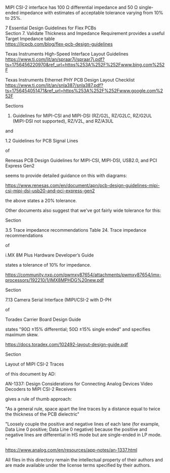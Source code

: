 
MIPI CSI-2 interface has 100 Ω differential impedance and 50 Ω single-ended impedance with estimates of acceptable tolerance varying from 10% to 25%.

7 Essential Design Guidelines for Flex PCBs\
Section 7. Validate Thickness and Impedance Requirement provides a useful Target Impedance table\
https://jlcpcb.com/blog/flex-pcb-design-guidelines

Texas Instruments High-Speed Interface Layout Guidelines\
https://www.ti.com/lit/an/spraar7j/spraar7j.pdf?ts=1756456220970&ref_url=https%253A%252F%252Fwww.bing.com%252F

Texas Instruments Ethernet PHY PCB Design Layout Checklist\
https://www.ti.com/lit/an/snla387/snla387.pdf?ts=1756454051471&ref_url=https%253A%252F%252Fwww.google.com%252F

Sections

1. Guidelines for MIPI-CSI and MIPI-DSI (RZ/G2L, RZ/G2LC, RZ/G2UL (MIPI-DSI not supported), RZ/V2L, and RZ/A3UL

and

1.2 Guidelines for PCB Signal Lines

of

Renesas PCB Design Guidelines for MIPI-CSI, MIPI-DSI, USB2.0, and PCI Express Gen2

seems to provide detailed guidance on this with diagrams:

https://www.renesas.com/en/document/apn/pcb-design-guidelines-mipi-csi-mipi-dsi-usb20-and-pci-express-gen2

the above states a 20% tolerance.

Other documents also suggest that we've got fairly wide tolerance for this:

Section

3.5 Trace impedance recommendations
Table 24. Trace impedance recommendations

of

i.MX 8M Plus Hardware Developer’s Guide

states a tolerance of 10% for impedance.

https://community.nxp.com/pwmxy87654/attachments/pwmxy87654/imx-processors/192210/1/IMX8MPHDG%20new.pdf

Section

7.13 Camera Serial Interface (MIPI/CSI-2 with D-PH

of

Toradex Carrier Board Design Guide

states "90Ω ±15% differential; 50Ω ±15% single ended" and specifies maximum skew.

https://docs.toradex.com/102492-layout-design-guide.pdf

Section

Layout of MIPI CSI-2 Traces

of this document by AD:

AN-1337: Design Considerations for Connecting Analog Devices Video Decoders to MIPI CSI-2 Receivers

gives a rule of thumb approach:

"As a general rule, space apart the line traces by a distance equal to twice the thickness of the PCB dielectric"

"Loosely couple the positive and negative lines of each lane (for example, Data Line 0 positive; Data Line 0 negative) because the positive and negative lines are differential in HS mode but are single-ended in LP mode. "

https://www.analog.com/en/resources/app-notes/an-1337.html

All files in this directory remain the intellectual property of their authors and are made available under the license terms specified by their authors.
